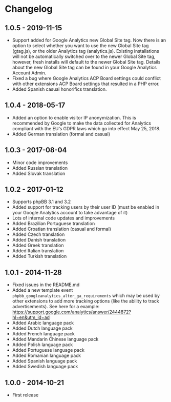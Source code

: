 # Changelog

## 1.0.5 - 2019-11-15

- Support added for Google Analytics new Global Site tag. Now there is an option to select whether you want to use the new Global Site tag (gtag.js), or the older Analytics tag (analytics.js). Existing installations will not be automatically switched over to the newer Global Site tag, however, fresh installs will default to the newer Global Site tag. Details about the new Global Site tag can be found in your Google Analytics Account Admin.
- Fixed a bug where Google Analytics ACP Board settings could conflict with other extensions ACP Board settings that resulted in a PHP error.
- Added Spanish casual honorifics translation.

## 1.0.4 - 2018-05-17

- Added an option to enable visitor IP anonymization. This is recommended by Google to make the data collected for Analytics compliant with the EU‘s GDPR laws which go into effect May 25, 2018.
- Added German translation (formal and casual)

## 1.0.3 - 2017-08-04

- Minor code improvements
- Added Russian translation
- Added Slovak translation

## 1.0.2 - 2017-01-12

- Supports phpBB 3.1 and 3.2
- Added support for tracking users by their user ID (must be enabled in your Google Analytics account to take advantage of it)
- Lots of internal code updates and improvements
- Added Brazilian Portuguese translation
- Added Croatian translation (casual and formal)
- Added Czech translation
- Added Danish translation
- Added Greek translation
- Added Italian translation
- Added Turkish translation

## 1.0.1 - 2014-11-28

- Fixed issues in the README.md
- Added a new template event `phpbb_googleanalytics_alter_ga_requirements` which may be used by other extensions to add more tracking options (like the ability to track advertisements). See here for a example: https://support.google.com/analytics/answer/2444872?hl=en&utm_id=ad
- Added Arabic language pack
- Added Dutch language pack
- Added French language pack
- Added Mandarin Chinese language pack
- Added Polish language pack
- Added Portuguese language pack
- Added Romanian language pack
- Added Spanish language pack
- Added Swedish language pack

## 1.0.0 - 2014-10-21

- First release
